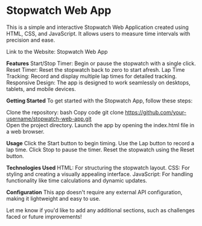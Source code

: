 # Stopwatch Web App

This is a simple and interactive Stopwatch Web Application created using HTML, CSS, and JavaScript. It allows users to measure time intervals with precision and ease.

Link to the Website: Stopwatch Web App

**Features**
Start/Stop Timer: Begin or pause the stopwatch with a single click.
Reset Timer: Reset the stopwatch back to zero to start afresh.
Lap Time Tracking: Record and display multiple lap times for detailed tracking.
Responsive Design: The app is designed to work seamlessly on desktops, tablets, and mobile devices.

**Getting Started**
To get started with the Stopwatch App, follow these steps:

Clone the repository:
bash
Copy code
git clone https://github.com/your-username/stopwatch-web-app.git  
Open the project directory.
Launch the app by opening the index.html file in a web browser.

**Usage**
Click the Start button to begin timing.
Use the Lap button to record a lap time.
Click Stop to pause the timer.
Reset the stopwatch using the Reset button.

**Technologies Used**
HTML: For structuring the stopwatch layout.
CSS: For styling and creating a visually appealing interface.
JavaScript: For handling functionality like time calculations and dynamic updates.

**Configuration**
This app doesn't require any external API configuration, making it lightweight and easy to use.

Let me know if you'd like to add any additional sections, such as challenges faced or future improvements!
